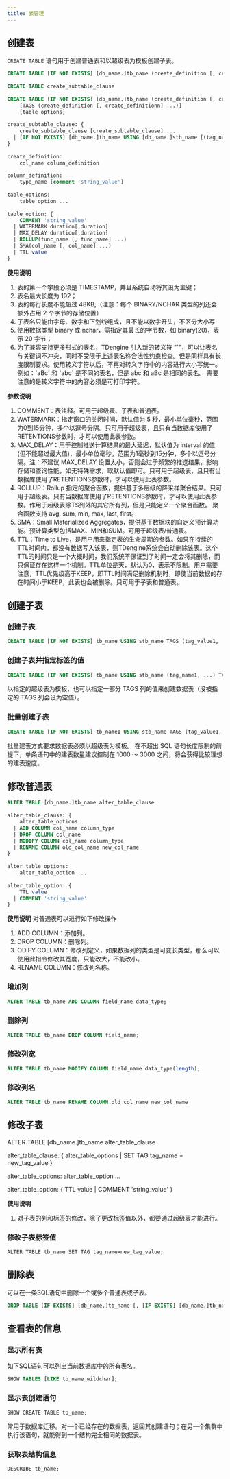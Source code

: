 ```yaml
---
title: 表管理
---
```


## 创建表

`CREATE TABLE` 语句用于创建普通表和以超级表为模板创建子表。

```sql
CREATE TABLE [IF NOT EXISTS] [db_name.]tb_name (create_definition [, create_definitionn] ...) [table_options]
 
CREATE TABLE create_subtable_clause
 
CREATE TABLE [IF NOT EXISTS] [db_name.]tb_name (create_definition [, create_definitionn] ...)
    [TAGS (create_definition [, create_definitionn] ...)]
    [table_options]
 
create_subtable_clause: {
    create_subtable_clause [create_subtable_clause] ...
  | [IF NOT EXISTS] [db_name.]tb_name USING [db_name.]stb_name [(tag_name [, tag_name] ...)] TAGS (tag_value [, tag_value] ...)
}
 
create_definition:
    col_name column_definition
 
column_definition:
    type_name [comment 'string_value']
 
table_options:
    table_option ...
 
table_option: {
    COMMENT 'string_value'
  | WATERMARK duration[,duration]
  | MAX_DELAY duration[,duration]
  | ROLLUP(func_name [, func_name] ...)
  | SMA(col_name [, col_name] ...)
  | TTL value
}

```

**使用说明**

1. 表的第一个字段必须是 TIMESTAMP，并且系统自动将其设为主键；
2. 表名最大长度为 192；
3. 表的每行长度不能超过 48KB;（注意：每个 BINARY/NCHAR 类型的列还会额外占用 2 个字节的存储位置）
4. 子表名只能由字母、数字和下划线组成，且不能以数字开头，不区分大小写
5. 使用数据类型 binary 或 nchar，需指定其最长的字节数，如 binary(20)，表示 20 字节；
6. 为了兼容支持更多形式的表名，TDengine 引入新的转义符 "\`"，可以让表名与关键词不冲突，同时不受限于上述表名称合法性约束检查。但是同样具有长度限制要求。使用转义字符以后，不再对转义字符中的内容进行大小写统一。
   例如：\`aBc\` 和 \`abc\` 是不同的表名，但是 abc 和 aBc 是相同的表名。
   需要注意的是转义字符中的内容必须是可打印字符。

**参数说明**
1. COMMENT：表注释。可用于超级表、子表和普通表。
2. WATERMARK：指定窗口的关闭时间，默认值为 5 秒，最小单位毫秒，范围为0到15分钟，多个以逗号分隔。只可用于超级表，且只有当数据库使用了RETENTIONS参数时，才可以使用此表参数。
3. MAX_DELAY：用于控制推送计算结果的最大延迟，默认值为 interval 的值(但不能超过最大值)，最小单位毫秒，范围为1毫秒到15分钟，多个以逗号分隔。注：不建议 MAX_DELAY 设置太小，否则会过于频繁的推送结果，影响存储和查询性能，如无特殊需求，取默认值即可。只可用于超级表，且只有当数据库使用了RETENTIONS参数时，才可以使用此表参数。
4. ROLLUP：Rollup 指定的聚合函数，提供基于多层级的降采样聚合结果。只可用于超级表。只有当数据库使用了RETENTIONS参数时，才可以使用此表参数。作用于超级表除TS列外的其它所有列，但是只能定义一个聚合函数。 聚合函数支持 avg, sum, min, max, last, first。
5. SMA：Small Materialized Aggregates，提供基于数据块的自定义预计算功能。预计算类型包括MAX、MIN和SUM。可用于超级表/普通表。
6. TTL：Time to Live，是用户用来指定表的生命周期的参数。如果在持续的TTL时间内，都没有数据写入该表，则TDengine系统会自动删除该表。这个TTL的时间只是一个大概时间，我们系统不保证到了时间一定会将其删除，而只保证存在这样一个机制。TTL单位是天，默认为0，表示不限制。用户需要注意，TTL优先级高于KEEP，即TTL时间满足删除机制时，即使当前数据的存在时间小于KEEP，此表也会被删除。只可用于子表和普通表。

## 创建子表

### 创建子表

```sql
CREATE TABLE [IF NOT EXISTS] tb_name USING stb_name TAGS (tag_value1, ...);
```

### 创建子表并指定标签的值

```sql
CREATE TABLE [IF NOT EXISTS] tb_name USING stb_name (tag_name1, ...) TAGS (tag_value1, ...);
```

以指定的超级表为模板，也可以指定一部分 TAGS 列的值来创建数据表（没被指定的 TAGS 列会设为空值）。

### 批量创建子表

```sql
CREATE TABLE [IF NOT EXISTS] tb_name1 USING stb_name TAGS (tag_value1, ...) [IF NOT EXISTS] tb_name2 USING stb_name TAGS (tag_value2, ...) ...;
```

批量建表方式要求数据表必须以超级表为模板。 在不超出 SQL 语句长度限制的前提下，单条语句中的建表数量建议控制在 1000 ～ 3000 之间，将会获得比较理想的建表速度。

## 修改普通表

```sql
ALTER TABLE [db_name.]tb_name alter_table_clause
 
alter_table_clause: {
    alter_table_options
  | ADD COLUMN col_name column_type
  | DROP COLUMN col_name
  | MODIFY COLUMN col_name column_type
  | RENAME COLUMN old_col_name new_col_name
}
 
alter_table_options:
    alter_table_option ...
 
alter_table_option: {
    TTL value
  | COMMENT 'string_value'
}

```

**使用说明**
对普通表可以进行如下修改操作
1. ADD COLUMN：添加列。
2. DROP COLUMN：删除列。
3. ODIFY COLUMN：修改列定义，如果数据列的类型是可变长类型，那么可以使用此指令修改其宽度，只能改大，不能改小。
4. RENAME COLUMN：修改列名称。

### 增加列

```sql
ALTER TABLE tb_name ADD COLUMN field_name data_type;
```

### 删除列

```sql
ALTER TABLE tb_name DROP COLUMN field_name;
```

### 修改列宽

```sql
ALTER TABLE tb_name MODIFY COLUMN field_name data_type(length);
```

### 修改列名

```sql
ALTER TABLE tb_name RENAME COLUMN old_col_name new_col_name
```

## 修改子表

ALTER TABLE [db_name.]tb_name alter_table_clause
 
alter_table_clause: {
    alter_table_options
  | SET TAG tag_name = new_tag_value
}
 
alter_table_options:
    alter_table_option ...
 
alter_table_option: {
    TTL value
  | COMMENT 'string_value'
}

**使用说明**
1. 对子表的列和标签的修改，除了更改标签值以外，都要通过超级表才能进行。

### 修改子表标签值

```
ALTER TABLE tb_name SET TAG tag_name=new_tag_value;
```

## 删除表

可以在一条SQL语句中删除一个或多个普通表或子表。

```sql
DROP TABLE [IF EXISTS] [db_name.]tb_name [, [IF EXISTS] [db_name.]tb_name] ...
```

## 查看表的信息

### 显示所有表

如下SQL语句可以列出当前数据库中的所有表名。

```sql
SHOW TABLES [LIKE tb_name_wildchar];
```

### 显示表创建语句

```
SHOW CREATE TABLE tb_name;
```

常用于数据库迁移。对一个已经存在的数据表，返回其创建语句；在另一个集群中执行该语句，就能得到一个结构完全相同的数据表。

### 获取表结构信息

```
DESCRIBE tb_name;
```